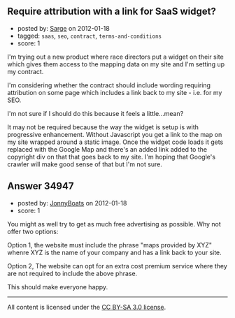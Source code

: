 ## Require attribution with a link for SaaS widget?

- posted by: [Sarge](https://stackexchange.com/users/-1/15693-sarge) on 2012-01-18
- tagged: `saas`, `seo`, `contract`, `terms-and-conditions`
- score: 1

I'm trying out a new product where race directors put a widget on their site which gives them access to the mapping data on my site and I'm setting up my contract.

I'm considering whether the contract should include wording requiring attribution on some page which includes a link back to my site - i.e. for my SEO.

I'm not sure if I should do this because it feels a little...mean?

It may not be required because the way the widget is setup is with progressive enhancement. Without Javascript you get a link to the map on my site wrapped around a static image. Once the widget code loads it gets replaced with the Google Map and there's an added link added to the copyright div on that that goes back to my site. I'm hoping that Google's crawler will make good sense of that but I'm not sure.


## Answer 34947

- posted by: [JonnyBoats](https://stackexchange.com/users/-1/3100-jonnyboats) on 2012-01-18
- score: 1

You might as well try to get as much free advertising as possible. Why not offer two options:

Option 1, the website must include the phrase "maps provided by XYZ" whenre XYZ is the name of your company and has a link back to your site.

Option 2, The website can opt for an extra cost premium service where they are not required to include the above phrase.

This should make everyone happy.



---

All content is licensed under the [CC BY-SA 3.0 license](https://creativecommons.org/licenses/by-sa/3.0/).
